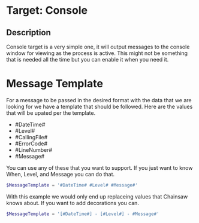 
# Target: Console

## Description

Console target is a very simple one, it will output messages to the console window for viewing as the process is active.  This might not be something that is needed all the time but you can enable it when you need it.

# Message Template

For a message to be passed in the desired format with the data that we are looking for we have a template that should be followed. Here are the values that will be upated per the template.

* #DateTime#
* #Level#
* #CallingFile#
* #ErrorCode#
* #LineNumber#
* #Message#

You can use any of these that you want to support.  If you just want to know When, Level, and Message you can do that.

```PowerShell
$MessageTemplate = '#DateTime# #Level# #Message#'
```

With this example we would only end up replaceing values that Chainsaw knows about.  If you want to add decorations you can.

```PowerShell
$MessageTemplate = '[#DateTime#] - [#Level#] - #Message#'
```